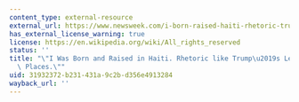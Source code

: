 ```yaml
---
content_type: external-resource
external_url: https://www.newsweek.com/i-born-raised-haiti-rhetoric-trump-vance-dark-places-1958995
has_external_license_warning: true
license: https://en.wikipedia.org/wiki/All_rights_reserved
status: ''
title: "\"I Was Born and Raised in Haiti. Rhetoric like Trump\u2019s Leads to Dark\
  \ Places.\""
uid: 31932372-b231-431a-9c2b-d356e4913284
wayback_url: ''
---
```

